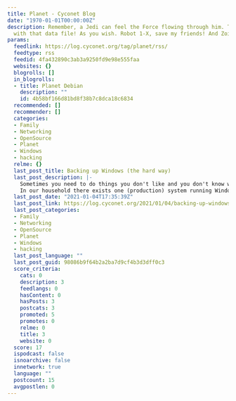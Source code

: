 ```yaml
---
title: Planet - Cyconet Blog
date: "1970-01-01T00:00:00Z"
description: Remember, a Jedi can feel the Force flowing through him. Then we’ll go
  with that data file! As you wish. Robot 1-X, save my friends! And Zoidberg!
params:
  feedlink: https://log.cyconet.org/tag/planet/rss/
  feedtype: rss
  feedid: 4fa432890c3ab3a9250fd9e98e555faa
  websites: {}
  blogrolls: []
  in_blogrolls:
  - title: Planet Debian
    description: ""
    id: 4b58bf166d81bd8f38b7c8dca18c6834
  recommended: []
  recommender: []
  categories:
  - Family
  - Networking
  - OpenSource
  - Planet
  - Windows
  - hacking
  relme: {}
  last_post_title: Backing up Windows (the hard way)
  last_post_description: |-
    Sometimes you need to do things you don't like and you don't know where you will end up.
    In our household there exists one (production) system running Windows. Don't ask why and please no
  last_post_date: "2021-01-04T17:35:39Z"
  last_post_link: https://log.cyconet.org/2021/01/04/backing-up-windows-the-hard-way/
  last_post_categories:
  - Family
  - Networking
  - OpenSource
  - Planet
  - Windows
  - hacking
  last_post_language: ""
  last_post_guid: 98086b9f64b2a2ba7d9cf4b3d3dff0c3
  score_criteria:
    cats: 0
    description: 3
    feedlangs: 0
    hasContent: 0
    hasPosts: 3
    postcats: 3
    promoted: 5
    promotes: 0
    relme: 0
    title: 3
    website: 0
  score: 17
  ispodcast: false
  isnoarchive: false
  innetwork: true
  language: ""
  postcount: 15
  avgpostlen: 0
---
```


